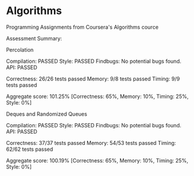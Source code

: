 # Algorithms

Programming Assignments from Coursera's Algorithms cource

Assessment Summary:


Percolation

Compilation:  PASSED
Style:        PASSED
Findbugs:     No potential bugs found.
API:          PASSED

Correctness:  26/26 tests passed
Memory:       9/8 tests passed
Timing:       9/9 tests passed

Aggregate score: 101.25% [Correctness: 65%, Memory: 10%, Timing: 25%, Style: 0%]



Deques and Randomized Queues

Compilation:  PASSED
Style:        PASSED
Findbugs:     No potential bugs found.
API:          PASSED

Correctness:  37/37 tests passed
Memory:       54/53 tests passed
Timing:       62/62 tests passed

Aggregate score: 100.19% [Correctness: 65%, Memory: 10%, Timing: 25%, Style: 0%]
